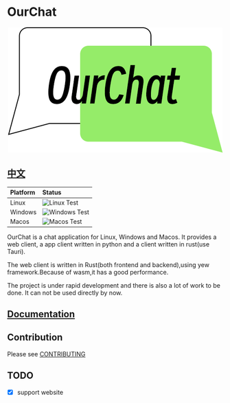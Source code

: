 # OurChat

<!-- markdownlint-disable MD033 -->
<div style="text-align: center;">
    <img src="./resource/logo.png" alt="OurChat_logo" />
</div>
<!-- markdownlint-enable MD033 -->

## [中文](./README-zh.md)

| Platform | Status                                                                                                 |
| :------- | :----------------------------------------------------------------------------------------------------- |
| Linux    | ![Linux Test](https://img.shields.io/github/actions/workflow/status/skyuoi/ourchat/rust_linux.yml)     |
| Windows  | ![Windows Test](https://img.shields.io/github/actions/workflow/status/skyuoi/ourchat/rust_windows.yml) |
| Macos    | ![Macos Test](https://img.shields.io/github/actions/workflow/status/skyuoi/ourchat/rust_macos.yml)     |

OurChat is a chat application for Linux, Windows and Macos. It provides a web client, a app client written in python and a client written in rust(use Tauri).

The web client is written in Rust(both frontend and backend),using yew framework.Because of wasm,it has a good performance.

The project is under rapid development and there is also a lot of work to be done. It can not be used directly by now.

## [Documentation](https://ourchat.readthedocs.io/en/latest/)

## Contribution

Please see [CONTRIBUTING](https://ourchat.readthedocs.io/en/latest/docs/development/contributing.html)

## TODO

- [x] support website
